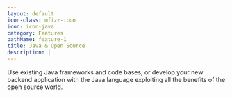 ```yaml
---
layout: default
icon-class: mfizz-icon
icon: icon-java
category: Features
pathName: feature-1
title: Java & Open Source
description: |
---
```

  Use existing Java frameworks and code bases, or develop your new backend application with the Java language exploiting all the benefits of the open source world.
